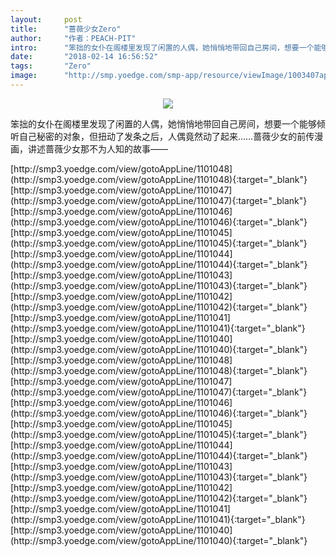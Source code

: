 ```yaml
---
layout:     post
title:      "蔷薇少女Zero"
author:     "作者：PEACH-PIT"
intro:      "笨拙的女仆在阁楼里发现了闲置的人偶，她悄悄地带回自己房间，想要一个能够倾听自己秘密的对象，但扭动了发条之后，人偶竟然动了起来……蔷薇少女的前传漫画，讲述蔷薇少女那不为人知的故事——"
date:       "2018-02-14 16:56:52"
tags:       "Zero"
image:      "http://smp.yoedge.com/smp-app/resource/viewImage/1003407appline.png"
---
```

<div style="text-align: center">
<p><img src="http://smp.yoedge.com/smp-app/resource/viewImage/1003407appline.png"/></p>
</div>
<p class="post-meta">
<span>笨拙的女仆在阁楼里发现了闲置的人偶，她悄悄地带回自己房间，想要一个能够倾听自己秘密的对象，但扭动了发条之后，人偶竟然动了起来……蔷薇少女的前传漫画，讲述蔷薇少女那不为人知的故事——</span>
</p>
[http://smp3.yoedge.com/view/gotoAppLine/1101048](http://smp3.yoedge.com/view/gotoAppLine/1101048){:target="_blank"}
[http://smp3.yoedge.com/view/gotoAppLine/1101047](http://smp3.yoedge.com/view/gotoAppLine/1101047){:target="_blank"}
[http://smp3.yoedge.com/view/gotoAppLine/1101046](http://smp3.yoedge.com/view/gotoAppLine/1101046){:target="_blank"}
[http://smp3.yoedge.com/view/gotoAppLine/1101045](http://smp3.yoedge.com/view/gotoAppLine/1101045){:target="_blank"}
[http://smp3.yoedge.com/view/gotoAppLine/1101044](http://smp3.yoedge.com/view/gotoAppLine/1101044){:target="_blank"}
[http://smp3.yoedge.com/view/gotoAppLine/1101043](http://smp3.yoedge.com/view/gotoAppLine/1101043){:target="_blank"}
[http://smp3.yoedge.com/view/gotoAppLine/1101042](http://smp3.yoedge.com/view/gotoAppLine/1101042){:target="_blank"}
[http://smp3.yoedge.com/view/gotoAppLine/1101041](http://smp3.yoedge.com/view/gotoAppLine/1101041){:target="_blank"}
[http://smp3.yoedge.com/view/gotoAppLine/1101040](http://smp3.yoedge.com/view/gotoAppLine/1101040){:target="_blank"}
[http://smp3.yoedge.com/view/gotoAppLine/1101048](http://smp3.yoedge.com/view/gotoAppLine/1101048){:target="_blank"}
[http://smp3.yoedge.com/view/gotoAppLine/1101047](http://smp3.yoedge.com/view/gotoAppLine/1101047){:target="_blank"}
[http://smp3.yoedge.com/view/gotoAppLine/1101046](http://smp3.yoedge.com/view/gotoAppLine/1101046){:target="_blank"}
[http://smp3.yoedge.com/view/gotoAppLine/1101045](http://smp3.yoedge.com/view/gotoAppLine/1101045){:target="_blank"}
[http://smp3.yoedge.com/view/gotoAppLine/1101044](http://smp3.yoedge.com/view/gotoAppLine/1101044){:target="_blank"}
[http://smp3.yoedge.com/view/gotoAppLine/1101043](http://smp3.yoedge.com/view/gotoAppLine/1101043){:target="_blank"}
[http://smp3.yoedge.com/view/gotoAppLine/1101042](http://smp3.yoedge.com/view/gotoAppLine/1101042){:target="_blank"}
[http://smp3.yoedge.com/view/gotoAppLine/1101041](http://smp3.yoedge.com/view/gotoAppLine/1101041){:target="_blank"}
[http://smp3.yoedge.com/view/gotoAppLine/1101040](http://smp3.yoedge.com/view/gotoAppLine/1101040){:target="_blank"}


